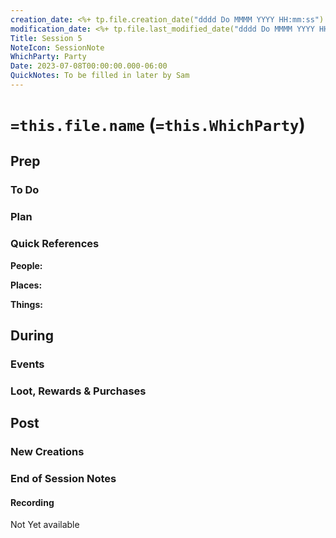 ```yaml
---
creation_date: <%+ tp.file.creation_date("dddd Do MMMM YYYY HH:mm:ss") %>
modification_date: <%+ tp.file.last_modified_date("dddd Do MMMM YYYY HH:mm:ss") %>
Title: Session 5
NoteIcon: SessionNote
WhichParty: Party
Date: 2023-07-08T00:00:00.000-06:00
QuickNotes: To be filled in later by Sam
---
```


#  `=this.file.name` (`=this.WhichParty`)
## Prep
### To Do


### Plan


### Quick References
**People:**


**Places:**


**Things:**



## During
### Events


### Loot, Rewards & Purchases


## Post
### New Creations


### End of Session Notes

#### Recording
Not Yet available